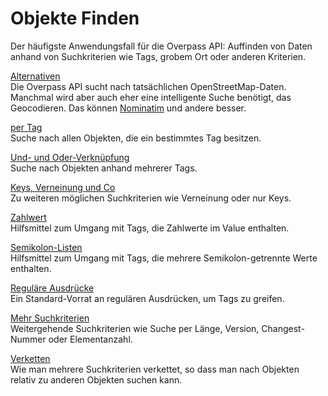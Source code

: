 Objekte Finden
==============

Der häufigste Anwendungsfall für die Overpass API:
Auffinden von Daten anhand von Suchkriterien wie Tags, grobem Ort oder anderen Kriterien.

[Alternativen](nominatim.md)  
Die Overpass API sucht nach tatsächlichen OpenStreetMap-Daten.
Manchmal wird aber auch eher eine intelligente Suche benötigt, das Geocodieren.
Das können [Nominatim](https://wiki.openstreetmap.org/wiki/Nominatim) und andere besser.

[per Tag](per_tag.md)  
Suche nach allen Objekten, die ein bestimmtes Tag besitzen.

[Und- und Oder-Verknüpfung](union.md)  
Suche nach Objekten anhand mehrerer Tags.

[Keys, Verneinung und Co](per_key.md)  
Zu weiteren möglichen Suchkriterien wie Verneinung oder nur Keys.

[Zahlwert](numbers.md)  
Hilfsmittel zum Umgang mit Tags, die Zahlwerte im Value enthalten.

[Semikolon-Listen](lrs.md)  
Hilfsmittel zum Umgang mit Tags, die mehrere Semikolon-getrennte Werte enthalten.

[Reguläre Ausdrücke](regex.md)  
Ein Standard-Vorrat an regulären Ausdrücken, um Tags zu greifen.

[Mehr Suchkriterien](more_evals.md)  
Weitergehende Suchkriterien wie Suche per Länge, Version, Changest-Nummer oder Elementanzahl.

[Verketten](chaining.md)  
Wie man mehrere Suchkriterien verkettet, so dass man nach Objekten relativ zu anderen Objekten suchen kann.
